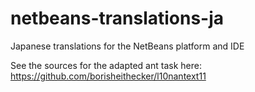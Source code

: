 # netbeans-translations-ja
Japanese translations for the NetBeans platform and IDE

See the sources for the adapted ant task here: 
https://github.com/borisheithecker/l10nantext11
